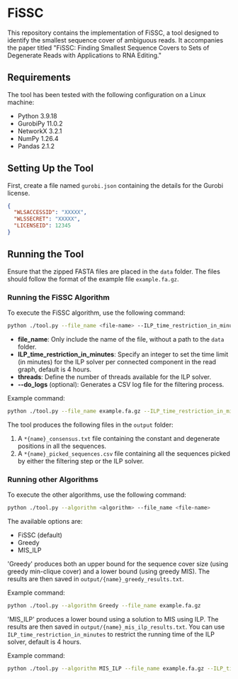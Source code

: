 
# FiSSC

This repository contains the implementation of FiSSC, a tool designed to identify the smallest sequence cover of ambiguous reads. It accompanies the paper titled "FiSSC: Finding Smallest Sequence Covers to Sets of Degenerate Reads with Applications to RNA Editing."


## Requirements

The tool has been tested with the following configuration on a Linux machine:
- Python 3.9.18
- GurobiPy 11.0.2
- NetworkX 3.2.1
- NumPy 1.26.4
- Pandas 2.1.2

 
## Setting Up the Tool
First, create a file named `gurobi.json` containing the details for the Gurobi license.

```json
{
  "WLSACCESSID": "XXXXX",
  "WLSSECRET": "XXXXX",
  "LICENSEID": 12345
}
```


## Running the Tool

Ensure that the zipped FASTA files are placed in the `data` folder. The files should follow the format of the example file `example.fa.gz`.

### Running the FiSSC Algorithm

To execute the FiSSC algorithm, use the following command:

```bash
python ./tool.py --file_name <file-name> --ILP_time_restriction_in_minutes <minutes> --threads <thread_count> [--do_logs]
```

- **file_name**: Only include the name of the file, without a path to the `data` folder.
- **ILP_time_restriction_in_minutes**: Specify an integer to set the time limit (in minutes) for the ILP solver per connected component in the read graph, default is 4 hours.
- **threads**: Define the number of threads available for the ILP solver.
- **--do_logs** (optional): Generates a CSV log file for the filtering process.

Example command:
```bash
python ./tool.py --file_name example.fa.gz --ILP_time_restriction_in_minutes 240 --threads 64 --do_logs
```


The tool produces the following files in the `output` folder:
1. A `*{name}_consensus.txt` file containing the constant and degenerate positions in all the sequences.
2. A `*{name}_picked_sequences.csv` file containing all the sequences picked by either the filtering step or the ILP solver.

[comment]: <> (Add contact in the final submission)

### Running other Algorithms

To execute the other algorithms, use the following command:

```bash
python ./tool.py --algorithm <algorithm> --file_name <file-name> 
```

The available options are: 
- FiSSC (default)
- Greedy
- MIS_ILP

'Greedy' produces both an upper bound for the sequence cover size (using greedy min-clique cover) and a lower bound (using greedy MIS). The results are then saved in `output/{name}_greedy_results.txt`.

Example command:
```bash
python ./tool.py --algorithm Greedy --file_name example.fa.gz 
```


'MIS_ILP' produces a lower bound using a solution to MIS using ILP. The results are then saved in `output/{name}_mis_ilp_results.txt`. You can use `ILP_time_restriction_in_minutes` to restrict the running time of the ILP solver, default is 4 hours.

Example command:
```bash
python ./tool.py --algorithm MIS_ILP --file_name example.fa.gz --ILP_time_restriction_in_minutes 1440 
```
